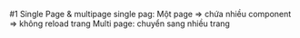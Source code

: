 #1 Single Page & multipage 
single pag: Một page => chứa nhiều component => không reload trang
Multi page: chuyển sang nhiều trang